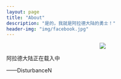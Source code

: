 ```yaml
---
layout: page
title: "About"
description: "是的，我就是阿拉德大陆的勇士！"
header-img: "img/facebook.jpg"
---
```


<center>
    <p><img src="http://dreamofbook.qiniudn.com/Zero.png" align="center"></p>
</center>

阿拉德大陆正在载入中

——DisturbanceN


